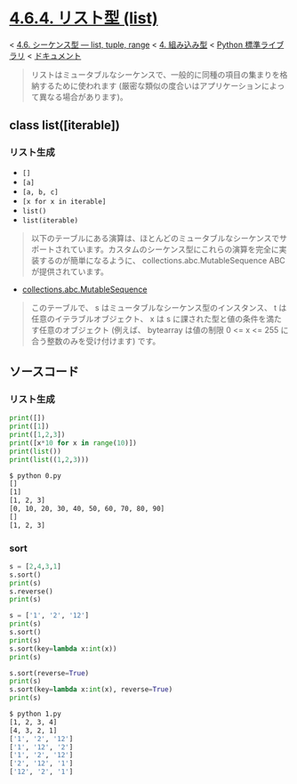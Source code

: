 # [4.6.4. リスト型 (list)](https://docs.python.jp/3/library/stdtypes.html#lists)

< [4.6. シーケンス型 — list, tuple, range](https://docs.python.jp/3/library/stdtypes.html#sequence-types-list-tuple-range) < [4. 組み込み型](https://docs.python.jp/3/library/functions.html#built-in-functions) < [Python 標準ライブラリ](https://docs.python.jp/3/library/index.html#the-python-standard-library) < [ドキュメント](https://docs.python.jp/3/index.html)

> リストはミュータブルなシーケンスで、一般的に同種の項目の集まりを格納するために使われます (厳密な類似の度合いはアプリケーションによって異なる場合があります)。

## class list([iterable])

### リスト生成

* `[]`
* `[a]`
* `[a, b, c]`
* `[x for x in iterable]`
* `list()`
* `list(iterable)`

> 以下のテーブルにある演算は、ほとんどのミュータブルなシーケンスでサポートされています。カスタムのシーケンス型にこれらの演算を完全に実装するのが簡単になるように、 collections.abc.MutableSequence ABC が提供されています。

* [collections.abc.MutableSequence](https://docs.python.jp/3/library/collections.abc.html#collections.abc.MutableSequence)

> このテーブルで、 s はミュータブルなシーケンス型のインスタンス、 t は任意のイテラブルオブジェクト、 x は s に課された型と値の条件を満たす任意のオブジェクト (例えば、 bytearray は値の制限 0 <= x <= 255 に合う整数のみを受け付けます) です。

## ソースコード

### リスト生成

```python
print([])
print([1])
print([1,2,3])
print([x*10 for x in range(10)])
print(list())
print(list((1,2,3)))
```
```sh
$ python 0.py 
[]
[1]
[1, 2, 3]
[0, 10, 20, 30, 40, 50, 60, 70, 80, 90]
[]
[1, 2, 3]
```

### sort

```python
s = [2,4,3,1]
s.sort()
print(s)
s.reverse()
print(s)

s = ['1', '2', '12']
print(s)
s.sort()
print(s)
s.sort(key=lambda x:int(x))
print(s)

s.sort(reverse=True)
print(s)
s.sort(key=lambda x:int(x), reverse=True)
print(s)
```
```sh
$ python 1.py 
[1, 2, 3, 4]
[4, 3, 2, 1]
['1', '2', '12']
['1', '12', '2']
['1', '2', '12']
['2', '12', '1']
['12', '2', '1']
```

